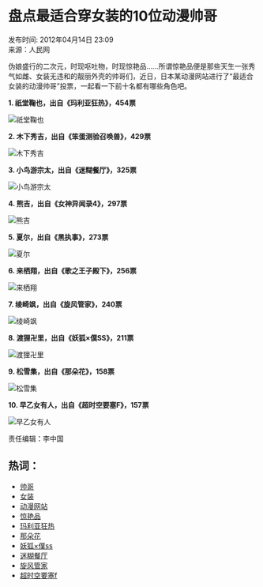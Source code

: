 # 盘点最适合穿女装的10位动漫帅哥

发布时间: 2012年04月14日 23:09  
来源：人民网  

伪娘盛行的二次元，时现呕吐物，时现惊艳品……所谓惊艳品便是那些天生一张秀气如雌、女装无违和的靓丽外壳的帅哥们，近日，日本某动漫网站进行了“最适合女装的动漫帅哥”投票，一起看一下前十名都有哪些角色吧。

**1. 祇堂鞠也，出自《玛利亚狂热》，454票**

![祇堂鞠也](http://images.china.cn/news/attachment/jpg/site3/20120413/803434599606995211.jpg)

**2. 木下秀吉，出自《笨蛋测验召唤兽》，429票**

![木下秀吉](http://images.china.cn/news/attachment/jpg/site3/20120413/5764231495999667973.jpg)

**3. 小鸟游宗太，出自《迷糊餐厅》，325票**

![小鸟游宗太](http://images.china.cn/news/attachment/jpg/site3/20120413/8500931872572553053.jpg)

**4. 熊吉，出自《女神异闻录4》，297票**

![熊吉](http://www.people.com.cn/mediafile/pic/20120413/28/15799819253026453984.jpg)

**5. 夏尔，出自《黑执事》，273票**

![夏尔](http://images.china.cn/news/attachment/jpg/site3/20120413/9184630000780986916.jpg)

**6. 来栖翔，出自《歌之王子殿下》，256票**

![来栖翔](http://images.china.cn/news/attachement/jpg/site3/20120413/3986155487926202697.jpg)

**7. 绫崎飒，出自《旋风管家》，240票**

![绫崎飒](http://images.china.cn/news/attachement/jpg/site3/20120413/3290006980582261645.jpg)

**8. 渡狸卍里，出自《妖狐×僕SS》，211票**

![渡狸卍里](http://www.people.com.cn/mediafile/pic/20120413/72/15184431582185203560.jpg)

**9. 松雪集，出自《那朵花》，158票**

![松雪集](http://www.people.com.cn/mediafile/pic/20120413/40/14265960397805727876.jpg)

**10. 早乙女有人，出自《超时空要塞F》，157票**

![早乙女有人](http://www.people.com.cn/mediafile/pic/20120413/11/6600286086360198883.jpg)

责任编辑：李中国

## 热词：

- [帅哥](http://so.cntv.cn/search.php?qtext=帅哥&sid=0000&pid=0000)
- [女装](http://so.cntv.cn/search.php?qtext=女装&sid=0000&pid=0000)
- [动漫网站](http://so.cntv.cn/search.php?qtext=动漫网站&sid=0000&pid=0000)
- [惊艳品](http://so.cntv.cn/search.php?qtext=惊艳品&sid=0000&pid=0000)
- [玛利亚狂热](http://so.cntv.cn/search.php?qtext=玛利亚狂热&sid=0000&pid=0000)
- [那朵花](http://so.cntv.cn/search.php?qtext=那朵花&sid=0000&pid=0000)
- [妖狐×僕ss](http://so.cntv.cn/search.php?qtext=妖狐×僕ss&sid=0000&pid=0000)
- [迷糊餐厅](http://so.cntv.cn/search.php?qtext=迷糊餐厅&sid=0000&pid=0000)
- [旋风管家](http://so.cntv.cn/search.php?qtext=旋风管家&sid=0000&pid=0000)
- [超时空要塞f](http://so.cntv.cn/search.php?qtext=超时空要塞f&sid=0000&pid=0000)